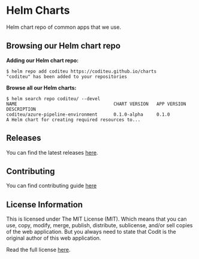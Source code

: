 # Helm Charts
Helm chart repo of common apps that we use.

## Browsing our Helm chart repo

**Adding our Helm chart repo:**
```console
$ helm repo add coditeu https://coditeu.github.io/charts
"coditeu" has been added to your repositories
```

**Browse all our Helm charts:**
```
$ helm search repo coditeu/ --devel
NAME                                    CHART VERSION   APP VERSION     DESCRIPTION
coditeu/azure-pipeline-environment      0.1.0-alpha     0.1.0           A Helm chart for creating required resources to...
```

## Releases

You can find the latest releases [here](https://github.com/coditeu/charts/releases).

## Contributing

You can find contributing guide [here](./CONTRIBUTING.md)

## License Information
This is licensed under The MIT License (MIT). Which means that you can use, copy, modify, merge, publish, distribute, sublicense, and/or sell copies of the web application. But you always need to state that Codit is the original author of this web application.

Read the full license [here](https://github.com/CoditEU/charts/blob/master/LICENSE).